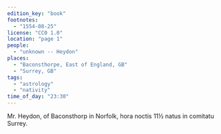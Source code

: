 ```yaml
---
edition_key: "book"
footnotes:
  - "1554-08-25"
license: "CC0 1.0"
location: "page 1"
people:
  - "unknown -- Heydon"
places:
  - "Baconsthorpe, East of England, GB"
  - "Surrey, GB"
tags:
  - "astrology"
  - "nativity"
time_of_day: "23:30"
---
```

Mr. Heydon, of Baconsthorp in Norfolk,
hora noctis 11½ natus in comitatu Surrey.
